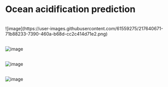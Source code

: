 # Ocean acidification prediction
 <br>
![image](https://user-images.githubusercontent.com/61559275/217640671-71b88233-7390-460a-b68d-cc2c414d71e2.png)
<br><br>

![image](https://user-images.githubusercontent.com/61559275/217640837-042b6a3e-1468-4d48-8653-61068f68dd58.png)
<br><br>

![image](https://user-images.githubusercontent.com/61559275/217641098-2fb73381-97e1-417c-a053-9910de3f249a.png)
<br><br>

![image](https://user-images.githubusercontent.com/61559275/217641218-16b8cfdb-e38f-4115-ad4d-6a197781df40.png)
